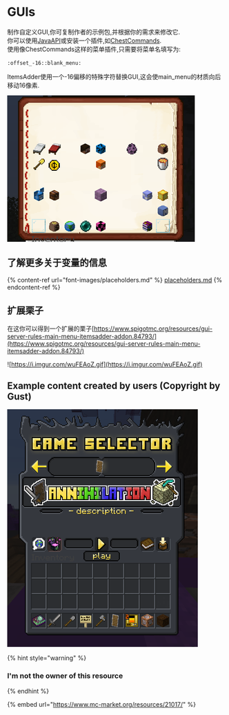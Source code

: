 # GUIs

制作自定义GUI,你可复制作者的示例包,并根据你的需求来修改它.\
你可以使用[JavaAPI](https://github.com/LoneDev6/Wiki-ItemsAdder/tree/7c1831190462fc2269541ef357ac653d3da8c179/kai-fa/java-api/huds-guis.md)或安装一个插件,如[ChestCommands](https://dev.bukkit.org/projects/chest-commands).\
使用像ChestCommands这样的菜单插件,只需要将菜单名填写为:

```
:offset_-16::blank_menu:
```

ItemsAdder使用一个-16偏移的特殊字符替换GUI,这会使main\_menu的材质向后移动16像素.

![](<../../../.gitbook/assets/immagine (11).png>)

## 了解更多关于变量的信息

{% content-ref url="font-images/placeholders.md" %}
[placeholders.md](font-images/placeholders.md)
{% endcontent-ref %}

## 扩展栗子

在这你可以得到一个扩展的栗子[https://www.spigotmc.org/resources/gui-server-rules-main-menu-itemsadder-addon.84793/](https://www.spigotmc.org/resources/gui-server-rules-main-menu-itemsadder-addon.84793/)

![https://i.imgur.com/wuFEAoZ.gif](https://i.imgur.com/wuFEAoZ.gif)

## Example content created by users (Copyright by Gust)

![](<../../../.gitbook/assets/immagine (110).png>)

{% hint style="warning" %}
### I'm not the owner of this resource
{% endhint %}

{% embed url="https://www.mc-market.org/resources/21017/" %}
